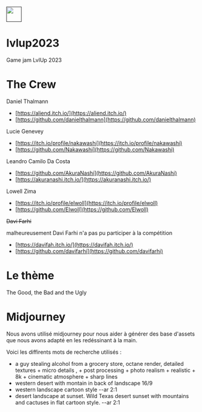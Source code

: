 [<img height="40px" src="https://static.itch.io/images/badge.svg">]()

# lvlup2023

Game jam LvlUp 2023


# The Crew

Daniel Thalmann

- [https://aliend.itch.io/](https://aliend.itch.io/)
- [https://github.com/danielthalmann](https://github.com/danielthalmann)

Lucie Genevey

- [https://itch.io/profile/nakawashi](https://itch.io/profile/nakawashi)
- [https://github.com/Nakawashi](https://github.com/Nakawashi)


Leandro Camilo Da Costa

- [https://github.com/AkuraNashi](https://github.com/AkuraNashi)
- [https://akuranashi.itch.io/](https://akuranashi.itch.io/)

Lowell Zima

- [https://itch.io/profile/elwoll](https://itch.io/profile/elwoll)
- [https://github.com/Elwoll](https://github.com/Elwoll)

~~Davi Farhi~~

malheureusement Davi Farhi n'a pas pu participer à la compétition

- [https://davifah.itch.io/](https://davifah.itch.io/)
- [https://github.com/davifarhi](https://github.com/davifarhi)

# Le thème

The Good, the Bad and the Ugly

# Midjourney

Nous avons utilisé midjourney pour nous aider à générer des base d'assets que nous avons adapté en les redéssinant à la main. 

Voici les diffirents mots de recherche utilisés :

- a guy stealing alcohol from a grocery store, octane render, detailed textures + micro details , + post processing + photo realism + realistic + 8k + cinematic atmosphere + sharp lines
- western desert with montain in back of landscape 16/9
- western landscape cartoon style --ar 2:1
- desert landscape at sunset. Wild Texas desert sunset with mountains and cactuses in flat cartoon style. --ar 2:1

